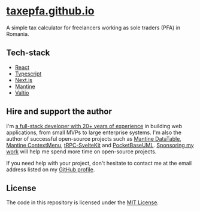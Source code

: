 # [taxepfa.github.io](https://taxepfa.github.io)

A simple tax calculator for freelancers working as sole traders (PFA) in Romania.

## Tech-stack

- [React](https://reactjs.org/)
- [Typescript](https://www.typescriptlang.org/)
- [Next.js](https://nextjs.org/)
- [Mantine](https://mantine.dev/)
- [Valtio](https://valtio.pmnd.rs/docs/introduction/getting-started)

## Hire and support the author

I'm [a full-stack developer with 20+ years of experience](https://github.com/icflorescu) in building web applications, from small MVPs to large enterprise systems.
I'm also the author of successful open-source projects such as [Mantine DataTable](https://icflorescu.github.io/mantine-datatable/), [Mantine ContextMenu](https://icflorescu.github.io/mantine-contextmenu/), [tRPC-SvelteKit](https://icflorescu.github.io/trpc-sveltekit/) and [PocketBaseUML](https://pocketbase-uml.github.io/).
[Sponsoring my work](https://github.com/sponsors/icflorescu) will help me spend more time on open-source projects.

If you need help with your project, don't hesitate to contact me at the email address listed on my [GitHub profile](https://github.com/icflorescu).

## License

The code in this repository is licensed under the [MIT License](LICENSE).

